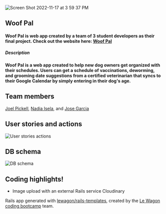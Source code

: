 ![Screen Shot 2022-11-17 at 3 59 37 PM](https://user-images.githubusercontent.com/100665876/204125004-51e31053-eb51-4986-8971-c0dd27d6d1ad.jpeg)

## Woof Pal
#### Woof Pal is web app created by a team of 3 student developers as their final project. Check out the website here: [Woof Pal](http://www.woofpal.net/)

##### Description

#### Woof Pal is a web app created to help new dog owners get organized with their schedules. Users can get a schedule of vaccinations, deworming, and grooming date suggestions from a certified veterinarian that syncs to their Google Calendar by simply entering in their dog's age.

## Team members

[Joel Pickell](https://github.com/Guavalines), [Nadia Isela](https://github.com/nadialguno), and [Jose Garcia](https://github.com/pepe371)

## User stories and actions

![User stories   actions](https://user-images.githubusercontent.com/100665876/174163603-4cb10130-cff0-45c7-9672-1d37bb71e604.jpeg)

## DB schema

![DB schema](https://user-images.githubusercontent.com/100665876/174167633-29ecb89d-378c-40db-8351-6443905accfa.jpeg)

## Coding highlights!

- Image upload with an external Rails service Cloudinary



















Rails app generated with [lewagon/rails-templates](https://github.com/lewagon/rails-templates), created by the [Le Wagon coding bootcamp](https://www.lewagon.com) team.
